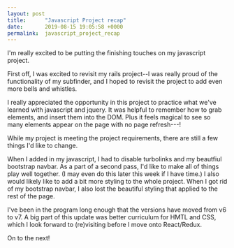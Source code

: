 ```yaml
---
layout: post
title:      "Javascript Project recap"
date:       2019-08-15 19:05:58 +0000
permalink:  javascript_project_recap
---
```



I'm really excited to be putting the finishing touches on my javascript project.

First off, I was excited to revisit my rails project--I was really proud of the functionality of my subfinder, and I hoped to revisit the project to add even more bells and whistles.

I really appreciated the opportunity in this project to practice what we've learned with javascript and jquery. It was helpful to remember how to grab elements, and insert them into the DOM. Plus it feels magical to see so many elements appear on the page with no page refresh---!

While my project is meeting the project requirements, there are still a few things I'd like to change.

When I added in my javascript, I had to disable turbolinks and my beautfiul bootstrap navbar. As a part of a second pass, I'd like to make all of things play well together. (I may even do this later this week if I have time.) I also would likely like to add a bit more styling to the whole project. When I got rid of my bootstrap navbar, I also lost the beautiful styling that applied to the rest of the page.

I've been in the program long enough that the versions have moved from v6 to v7. A big part of this update was better curriculum for HMTL and CSS, which I look forward to (re)visiting before I move onto React/Redux.


On to the next!
